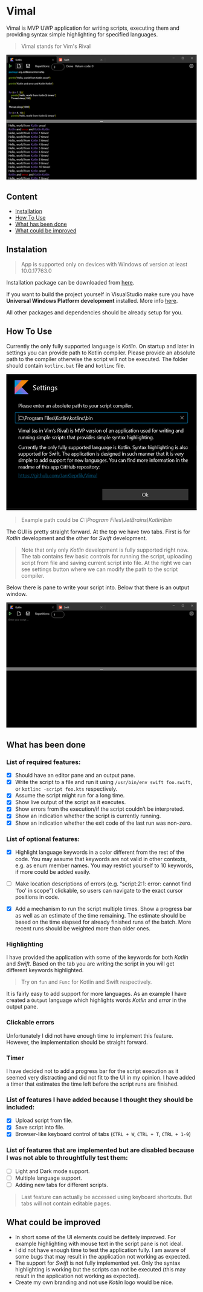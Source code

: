 # Vimal
Vimal is MVP UWP application for writing scripts, executing them and providing syntax simple highlighting for specified languages.
> Vimal stands for Vim's Rival

![MainPage](./Images/mainViewFinished.PNG)

## Content
- [Installation](#instalation)
- [How To Use](#how-to-use)
- [What has been done](#what-has-been-done)
- [What could be improved](#what-could-be-improved)

## Instalation
> App is supported only on devices with Windows of version at least 10.0.17763.0

Installation package can be downloaded from [here](https://uloz.to/tam/32374d05-410b-41bc-b244-21a8ea11382c).

If you want to build the project yourself in VisualStudio make sure you have **Universal Windows Platform development** installed. More info [here](https://docs.microsoft.com/en-us/windows/apps/windows-app-sdk/set-up-your-development-environment?tabs=vs-2022-17-1-a%2Cvs-2022-17-1-b).

All other packages and dependencies should be already setup for you.

## How To Use

Currently the only fully supported language is *Kotlin*. On startup and later in settings you can provide path to Kotlin compiler. Please provide an absolute path to the compiler otherwise the script will not be executed. The folder should contain `kotlinc.bat` file and `kotlinc` file.

![Settings](./Images/settingsDialog.PNG)

> Example path could be *C:\Program Files\JetBrains\Kotlin\bin*



The GUI is pretty straight forward. At the top we have two tabs. First is for *Kotlin* development and the other for *Swift* development.
> Note that only only *Kotlin* development is fully supported right now.
The tab contains few basic controls for running the script, uploading script from file and saving current script into file. At the right we can see settings button where we can modify the path to the script compiler.

Below there is pane to write your script into. Below that there is an output window.

![MainPage](./Images/mainViewStartup.PNG)

## What has been done
### List of required features: 
- [x] Should have an editor pane and an output pane.
- [x] Write the script to a file and run it using `/usr/bin/env swift foo.swift`, or `kotlinc -script foo.kts` respectively.
- [x] Assume the script might run for a long time.
- [x] Show live output of the script as it executes.
- [x] Show errors from the execution/if the script couldn’t be interpreted.
- [x] Show an indication whether the script is currently running.
- [x] Show an indication whether the exit code of the last run was non-zero.

### List of optional features:
- [x] Highlight language keywords in a color different from the rest of the code. You may assume that keywords are not valid in other contexts, e.g. as enum member names. You may restrict yourself to 10 keywords, if more could be added easily.
- [ ] Make location descriptions of errors (e.g. “script:2:1: error: cannot find 'foo' in scope”) clickable, so users can navigate to the exact cursor positions in code.
- [x] Add a mechanism to run the script multiple times. Show a progress bar as well as an estimate of the time remaining. The estimate should be based on the time elapsed for already finished runs of the batch. More recent runs should be weighted more than older ones.


### Highlighting
I have provided the application with some of the keywords for both *Kotlin* and *Swift*. Based on the tab you are writing the script in you will get different keywords highlighted. 

> Try on `fun` and `Func` for Kotlin and Swift respectively.

It is fairly easy to add support for more languages. As an example I have created a `Output` language which highlights words *Kotlin* and *error* in the output pane.

### Clickable errors
Unfortunately I did not have enough time to implement this feature. However, the implementation should be straight forward.

### Timer
I have decided not to add a progress bar for the script execution as it seemed very distracting and did not fit to the UI in my opinion. I have added a timer that estimates the time left before the script runs are finished.

### List of features I have added because I thought they should be included:
- [x] Upload script from file.
- [x] Save script into file.
- [x] Browser-like keyboard control of tabs (`CTRL + W`, `CTRL + T`, `CTRL + 1-9`)

### List of features that are implemented but are disabled because I was not able to throughtfully test them:
- [ ] Light and Dark mode support. 
- [ ] Multiple language support.
- [ ] Adding new tabs for different scripts.
> Last feature can actually be accessed using keyboard shortcuts. But tabs will not contain editable pages.
## What could be improved
- In short some of the UI elements could be defitely improved. For example highlighting with mouse text in the script pane is not ideal. 
- I did not have enough time to test the application fully. I am aware of some bugs that may result in the application not working as expected.
- The support for *Swift* is not fully implemented yet. Only the syntax highlighting is working but the scripts can not be executed (this may result in the application not working as expected).
- Create my own branding and not use *Kotlin* logo would be nice.